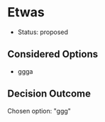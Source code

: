 # Etwas

* Status: proposed

## Considered Options

* ggga

## Decision Outcome

Chosen option: "ggg"
